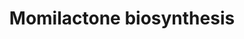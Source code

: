 ---
annotations:
- id: PW:0000251
  parent: classic metabolic pathway
  type: Pathway Ontology
  value: diterpenoid biosynthetic pathway
- id: PW:0001402
  parent: classic metabolic pathway
  type: Pathway Ontology
  value: momilactone biosynthetic pathway
authors:
- Pjaiswal
- Ddigles
- MaintBot
- Egonw
- Finterly
- Eweitz
description: Phytoalexins Momilactone A and B accumulate in rice husks. Both compounds
  act in multiple ways such as (1) growth inhibitors involved in seed dormancy, (2)
  play an important role in the rice plant defense system against pathogens and insects
  and (3) contribute to allelopathy where they inhibit the growth of weeds. They are
  also known to be induced by the jasmonic acid plant growth hormone.
last-edited: 2021-05-21
organisms:
- Oryza sativa
redirect_from:
- /index.php/Pathway:WP2209
- /instance/WP2209
- /instance/WP2209_r117419
revision: r117419
schema-jsonld:
- '@context': https://schema.org/
  '@id': https://wikipathways.github.io/pathways/WP2209.html
  '@type': Dataset
  creator:
    '@type': Organization
    name: WikiPathways
  description: Phytoalexins Momilactone A and B accumulate in rice husks. Both compounds
    act in multiple ways such as (1) growth inhibitors involved in seed dormancy,
    (2) play an important role in the rice plant defense system against pathogens
    and insects and (3) contribute to allelopathy where they inhibit the growth of
    weeds. They are also known to be induced by the jasmonic acid plant growth hormone.
  keywords:
  - Geranylgeranyl Diphosphate
  - LOC_OS04G10010.1
  - LOC_Os04g09900.1
  - LOC_Os04g09920
  - LOC_Os04g10060.1
  - LOC_Os04g10160
  - LOC_Os04g54474 (OsTGAP1)
  - Momilactone A
  - Momilactone B
  license: CC0
  name: Momilactone biosynthesis
seo: CreativeWork
title: Momilactone biosynthesis
wpid: WP2209
---